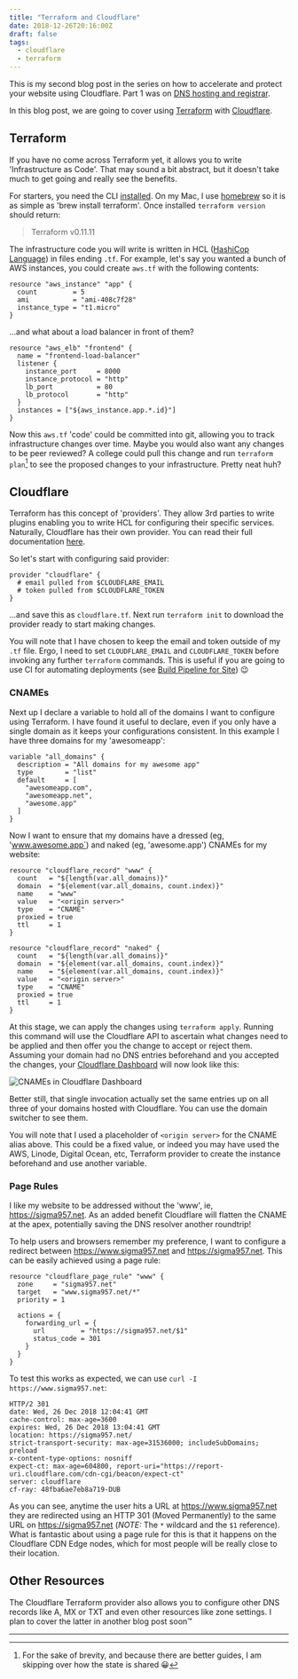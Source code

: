```yaml
---
title: "Terraform and Cloudflare"
date: 2018-12-26T20:16:00Z
draft: false
tags: 
  - cloudflare
  - terraform
---
```

This is my second blog post in the series on how to accelerate and protect your website using Cloudflare. Part 1 was on [DNS hosting and registrar](../cloudflare-dns-hosting-and-registrar).

In this blog post, we are going to cover using [Terraform](https://www.terraform.io/) with [Cloudflare](https://www.cloudflare.com).

## Terraform
If you have no come across Terraform yet, it allows you to write 'Infrastructure as Code'. That may sound a bit abstract, but it doesn't take much to get going and really see the benefits.

For starters, you need the CLI [installed](https://www.terraform.io/downloads.html). On my Mac, I use [homebrew](https://brew.sh/) so it is as simple as 'brew install terraform'. Once installed `terraform version` should return:

> Terraform v0.11.11

The infrastructure code you will write is written in HCL ([HashiCop Language](https://github.com/hashicorp/hcl)) in files ending `.tf`. For example, let's say you wanted a bunch of AWS instances, you could create `aws.tf` with the following contents:

```hcl
resource "aws_instance" "app" {
  count         = 5
  ami           = "ami-408c7f28"
  instance_type = "t1.micro"
}
```

...and what about a load balancer in front of them?

```hcl
resource "aws_elb" "frontend" {
  name = "frontend-load-balancer"
  listener {
    instance_port     = 8000
    instance_protocol = "http"
    lb_port           = 80
    lb_protocol       = "http"
  }
  instances = ["${aws_instance.app.*.id}"]
}
```

Now this `aws.tf` 'code' could be committed into git, allowing you to track infrastructure changes over time. Maybe you would also want any changes to be peer reviewed? A college could pull this change and run `terraform plan`[^1] to see the proposed changes to your infrastructure. Pretty neat huh?

## Cloudflare
Terraform has this concept of 'providers'. They allow 3rd parties to write plugins enabling you to write HCL for configuring their specific services. Naturally, Cloudflare has their own provider. You can read their full documentation [here](https://www.terraform.io/docs/providers/cloudflare/index.html).

So let's start with configuring said provider:

```hcl
provider "cloudflare" {
  # email pulled from $CLOUDFLARE_EMAIL
  # token pulled from $CLOUDFLARE_TOKEN
}
```

...and save this as `cloudflare.tf`. Next run `terraform init` to download the provider ready to start making changes.

You will note that I have chosen to keep the email and token outside of my `.tf` file. Ergo, I need to set `CLOUDFLARE_EMAIL` and `CLOUDFLARE_TOKEN` before invoking any further `terraform` commands. This is useful if you are going to use CI for automating deployments (see [Build Pipeline for Site](../build-pipeline-for-site)) 😉

### CNAMEs
Next up I declare a variable to hold all of the domains I want to configure using Terraform. I have found it useful to declare, even if you only have a single domain as it keeps your configurations consistent. In this example I have three domains for my 'awesomeapp':

```hcl
variable "all_domains" {
  description = "All domains for my awesome app"
  type        = "list"
  default     = [
    "awesomeapp.com",
    "awesomeapp.net",
    "awesome.app"
  ]
}
```

Now I want to ensure that my domains have a dressed (eg, 'www.awesome.app`) and naked (eg, 'awesome.app') CNAMEs for my website:

```hcl
resource "cloudflare_record" "www" {
  count   = "${length(var.all_domains)}"
  domain  = "${element(var.all_domains, count.index)}"
  name    = "www"
  value   = "<origin server>"
  type    = "CNAME"
  proxied = true
  ttl     = 1
}

resource "cloudflare_record" "naked" {
  count   = "${length(var.all_domains)}"
  domain  = "${element(var.all_domains, count.index)}"
  name    = "${element(var.all_domains, count.index)}"
  value   = "<origin server>"
  type    = "CNAME"
  proxied = true
  ttl     = 1
}
```

At this stage, we can apply the changes using `terraform apply`. Running this command will use the Cloudflare API to ascertain what changes need to be applied and then offer you the change to accept or reject them. Assuming your domain had no DNS entries beforehand and you accepted the changes, your [Cloudflare Dashboard](https://dash.cloudflare.com) will now look like this:

![CNAMEs in Cloudflare Dashboard](cnames-for-website.7d76ccf960bab741e6c02952fb29410ca0b77de5e8c4e8f544d9fa10d47493be.png)

Better still, that single invocation actually set the same entries up on all three of your domains hosted with Cloudflare. You can use the domain switcher to see them.

You will note that I used a placeholder of `<origin server>` for the CNAME alias above. This could be a fixed value, or indeed you may have used the AWS, Linode, Digital Ocean, etc, Terraform provider to create the instance beforehand and use another variable.

### Page Rules
I like my website to be addressed without the 'www', ie, https://sigma957.net. As an added benefit Cloudflare will flatten the CNAME at the apex, potentially saving the DNS resolver another roundtrip!

To help users and browsers remember my preference, I want to configure a redirect between https://www.sigma957.net and https://sigma957.net. This can be easily achieved using a page rule:

```hcl
resource "cloudflare_page_rule" "www" {
  zone     = "sigma957.net"
  target   = "www.sigma957.net/*"
  priority = 1

  actions = {
    forwarding_url = {
      url         = "https://sigma957.net/$1"
      status_code = 301
    }
  }
}
```

To test this works as expected, we can use `curl -I https://www.sigma957.net`:

```
HTTP/2 301
date: Wed, 26 Dec 2018 12:04:41 GMT
cache-control: max-age=3600
expires: Wed, 26 Dec 2018 13:04:41 GMT
location: https://sigma957.net/
strict-transport-security: max-age=31536000; includeSubDomains; preload
x-content-type-options: nosniff
expect-ct: max-age=604800, report-uri="https://report-uri.cloudflare.com/cdn-cgi/beacon/expect-ct"
server: cloudflare
cf-ray: 48fba6ae7eb8a719-DUB
```

As you can see, anytime the user hits a URL at https://www.sigma957.net they are redirected using an HTTP 301 (Moved Permanently) to the same URL on https://sigma957.net (_NOTE:_ The `*` wildcard and the `$1` reference). What is fantastic about using a page rule for this is that it happens on the Cloudflare CDN Edge nodes, which for most people will be really close to their location.

## Other Resources
The Cloudflare Terraform provider also allows you to configure other DNS records like A, MX or TXT and even other resources like zone settings. I plan to cover the latter in another blog post soon™

---

[^1]: For the sake of brevity, and because there are better guides, I am skipping over how the state is shared 😀